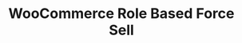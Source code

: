 ---
title: WooCommerce Role Based Force Sell
redirect_from:
	- /woocommerce-role-based-force-sell/
	- /envato/woocommerce-role-based-force-sell/
	- /wcrbfs/
	- /envato/wcrbfs/
redirect_to: https://codecanyon.net/item/woocommerce-role-based-force-sell/15369183
---